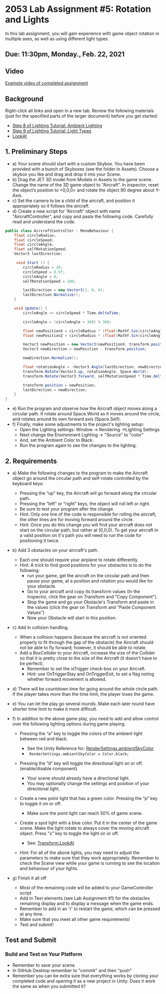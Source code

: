 # 2053 Lab Assignment #5: Rotation and Lights 

In this lab assignment, you will gain experience with game object rotation in multiple axes, as well as using different light types.

## Due: 11:30pm, Monday., Feb. 22, 2021

## Video
[Example video of completed assignment](https://youtu.be/gLr3AsV9kjc)

## Background
Right-click all links and open in a new tab. Review the following materials (just for the specified parts of the larger document) before you get started:
 - [Step 8 of Lighting Tutorial: Ambient Lighting](https://learn.unity.com/tutorial/introduction-to-lighting-and-rendering#5c7f8528edbc2a002053b52f)
 - [Step 9 of Lighting Tutorial: Light Types](https://learn.unity.com/tutorial/introduction-to-lighting-and-rendering#5c7f8528edbc2a002053b530)
 - [LookAt](https://unity3d.com/learn/tutorials/topics/scripting/look)

## 1. Preliminary Steps
 - a) Your scene should start with a custom Skybox. You have been provided with a bunch of Skyboxes (see the folder in Assets). Choose a skybox you like and drag and drop it into your Scene.
 - b) Drag the JET 3D model from Models in Assets to the game scene. Change the name of the 3D game object to “Aircraft”. In inspector, reset the object’s position to <0,0,0> and rotate the object 90 degree about Y-Axis. 
 - c) Set the camera to be a child of the aircraft, and position it appropriately so it follows the aircraft.
 - d) Create a new script for “Aircraft” object with name "AircraftController”, and copy and paste the following code. Carefully read and understand the code.
 
```csharp
public class AircraftController : MonoBehaviour {
    float circleRadius;
    float circleSpeed;
    float circleAngle;
    float selfRotationSpeed;
    Vector3 lastDirection;

     void Start () {
        circleRadius = 10;
        circleSpeed = 0.5f;
        circleAngle = 0;
        selfRotationSpeed = 100;

        lastDirection = new Vector3(1, 0, 0);
        lastDirection.Normalize();
    }

    void Update() {
        circleAngle += circleSpeed * Time.deltaTime;

        circleAngle = (circleAngle + 360) % 360;

        float newPositionX = circleRadius * (float)Mathf.Cos(circleAngle);
        float newPositionZ = circleRadius * (float)Mathf.Sin(circleAngle);

        Vector3 newPosition = new Vector3(newPositionX, transform.position.y, newPositionZ);
        Vector3 newDirection = newPosition - transform.position;

        newDirection.Normalize();

        float rotationAngle = -Vector3.Angle(lastDirection, newDirection);
        transform.Rotate(Vector3.up, rotationAngle, Space.World);
        transform.Rotate(Vector3.forward, selfRotationSpeed * Time.deltaTime, Space.Self);

        transform.position = newPosition;
        lastDirection = newDirection;
    }
}
```
  - e) Run the program and observe how the Aircraft object moves along a circular path. It rotate around Space.World as it moves around the circle, and rotates around its own forward axis (Space.Self).
  - f) Finally, make some adjustments to the project's lighting setup:
    + Open the Lighting settings: Window -> Rendering ->Lighting Settings
    + Next change the Environment Lighting -> "Source" to "color"
    + And, set the Ambient Color to Black.
    + Run the program again to see the changes to the lighting.

## 2. Requirements
 - a) Make the following changes to the program to make the Aircraft object go around the circular path and self-rotate controlled by the keyboard keys:
    + Pressing the “up” key, the Aircraft will go forward along the circular path.
    + Pressing the “left” or “right” keys, the object will roll left or right.
    + Be sure to test your program after the change. 
    + Hint: Only one line of the code is responsible for rolling the aircraft, the other lines are for moving forward around the circle.
    + Hint: Once you do this change you will find your aircraft does not start on the circular path, but rather at (0,0,0). To get your aircraft in a valid position on it's path you will need to run the code for positioning it twice.

 - b) Add 3 obstacles on your aircraft's path. 
     + Each one should require your airplane to rotate differently.
     + Hint: A trick to find good positions for your obstacles is to do the following: 
       - run your game, get the aircraft on the circular path and then pause your game, at a position and rotation you would like for your obstacle.
       - Go to your aircraft and copy its transform values (In the Inspector, click the gear on Transform and "Copy Component"). 
       - Stop the game and go your Obstacle's Transform and paste in the values (click the gear on Transform and "Paste Component Values")
       - Now your Obstacle will start in this position. 
    
 - c) Add in collision handling.
     + When a collision happens (because the aircraft is not oriented properly to fit through the gap of the obstacle) the Aircraft should not be able to fly forward; however, it should be able to rotate. 
     + Add a BoxCollider to your Aircraft, increase the size of the Collider so that it is pretty close to the size of the Aircraft (it doesn't have to be perfect).
         * Remember to set the isTrigger check-box on your Aircraft.
         * Hint: use OnTriggerStay and OnTriggerExit, to set a flag noting whether forward movement is allowed.

 - d) There will be countdown time for going around the whole circle path. If the player takes more than the time limit, the player loses the game.
 - e) You can let the play go several rounds. Make each later round have shorter time limit to make it more difficult.
 - f) In addition to the above game play, you need to add and allow control over the following lighting options during game playing.
     + Pressing the “a” key to toggle the colors of the ambient light between red and black.
         * See the Unity Reference for: [ RenderSettings.ambientSkyColor](https://docs.unity3d.com/ScriptReference/RenderSettings-ambientSkyColor.html)
         *  ``` RenderSettings.ambientSkyColor = Color.black;```

     + Pressing the “d” key will toggle the directional light on or off. (enable/disable component)
         * Your scene should already have a directional light.
         * You may optionally change the settings and position of your directional light.
         
     + Create a new point light that has a green color. Pressing the “p” key to toggle it on or off.
         * Make sure the point light can reach 50% of game scene. 
         
     + Create a spot light with a blue color. Put it in the center of the game scene. Make the light rotate to always cover the moving aircraft object. Press "s" key to toggle the light on or off.
         * See: [Transform.LookAt](https://docs.unity3d.com/ScriptReference/Transform.LookAt.html)
     
     + Hint: For all of the above lights, you may need to adjust the parameters to make sure that they work appropriately. Remember to check the Scene view while your game is running to see the location and behaviour of your lights.   

 - g) Finish it all off
     + Most of the remaining code will be added to your GameController script
     + Add in Text elements (see Lab Assignment #1) for the obstacles remaining display and to display a message when the game ends.
     + Remember to add in an 'r' to restart the game, which can be pressed at any time.
     + Make sure that you meet all other game requirements!
     + Test and submit!

## Test and Submit
### Build and Test on Your Platform
 - Remember to save your scene.
 - In GitHub Desktop remember to "commit" and then "push"
 - Remember you can be extra sure that everything works by cloning your completed code and opening it as a new project in Unity. Does it work the same as when you submitted it?